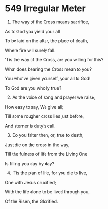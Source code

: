# 549 Irregular Meter

1.  The way of the Cross means sacrifice,

As to God you yield your all

To be laid on the altar, the place of death,

Where fire will surely fall.

’Tis the way of the Cross, are you willing for this?

What does bearing the Cross mean to you?

You who’ve given yourself, your all to God!

To God are you wholly true?

2.  As the voice of song and prayer we raise,

How easy to say, We give all;

Till some rougher cross lies just before,

And sterner is duty’s call.

3.  Do you falter then, or, true to death,

Just die on the cross in the way,

Till the fulness of life from the Living One

Is filling you day by day?

4.  ’Tis the plan of life, for you die to live,

One with Jesus crucified;

With the life alone to be lived through you,

Of the Risen, the Glorified.

